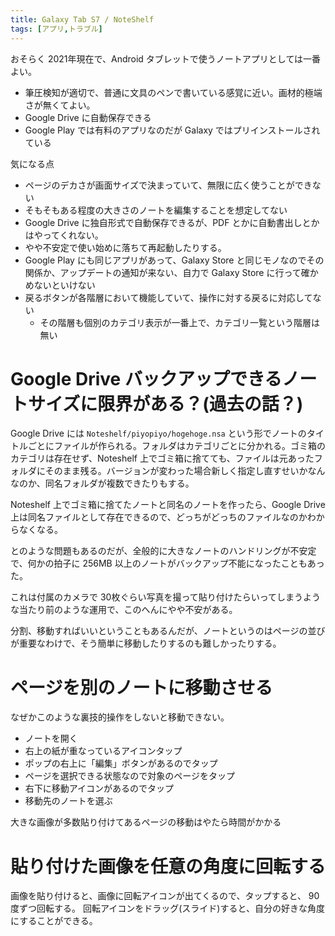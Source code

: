 ```yaml
---
title: Galaxy Tab S7 / NoteShelf
tags: [アプリ,トラブル]
---
```



おそらく 2021年現在で、Android タブレットで使うノートアプリとしては一番よい。

- 筆圧検知が適切で、普通に文具のペンで書いている感覚に近い。画材的極端さが無くてよい。
- Google Drive に自動保存できる
- Google Play では有料のアプリなのだが Galaxy ではプリインストールされている


気になる点

- ページのデカさが画面サイズで決まっていて、無限に広く使うことができない
- そもそもある程度の大きさのノートを編集することを想定してない
- Google Drive に独自形式で自動保存できるが、PDF とかに自動書出しとかはやってくれない。
- やや不安定で使い始めに落ちて再起動したりする。
- Google Play にも同じアプリがあって、Galaxy Store と同じモノなのでその関係か、アップデートの通知が来ない、自力で Galaxy Store に行って確かめないといけない
- 戻るボタンが各階層において機能していて、操作に対する戻るに対応してない
  - その階層も個別のカテゴリ表示が一番上で、カテゴリ一覧という階層は無い


Google Drive バックアップできるノートサイズに限界がある？(過去の話？)
================================================================================
Google Drive には `Noteshelf/piyopiyo/hogehoge.nsa` という形でノートのタイトルごとにファイルが作られる。フォルダはカテゴリごとに分かれる。ゴミ箱のカテゴリは存在せず、Noteshelf 上でゴミ箱に捨てても、ファイルは元あったフォルダにそのまま残る。バージョンが変わった場合新しく指定し直すせいかなんなのか、同名フォルダが複数できたりもする。

Noteshelf 上でゴミ箱に捨てたノートと同名のノートを作ったら、Google Drive 上は同名ファイルとして存在できるので、どっちがどっちのファイルなのかわからなくなる。

とのような問題もあるのだが、全般的に大きなノートのハンドリングが不安定で、何かの拍子に 256MB 以上のノートがバックアップ不能になったこともあった。

これは付属のカメラで 30枚ぐらい写真を撮って貼り付けたらいってしまうような当たり前のような運用で、このへんにやや不安がある。

分割、移動すればいいということもあるんだが、ノートというのはページの並びが重要なわけで、そう簡単に移動したりするのも難しかったりする。



ページを別のノートに移動させる
================================================================================
なぜかこのような裏技的操作をしないと移動できない。


- ノートを開く
- 右上の紙が重なっているアイコンタップ
- ポップの右上に「編集」ボタンがあるのでタップ
- ページを選択できる状態なので対象のページをタップ
- 右下に移動アイコンがあるのでタップ
- 移動先のノートを選ぶ

大きな画像が多数貼り付けてあるページの移動はやたら時間がかかる




貼り付けた画像を任意の角度に回転する
================================================================================
画像を貼り付けると、画像に回転アイコンが出てくるので、タップすると、 90度ずつ回転する。
回転アイコンをドラッグ(スライド)すると、自分の好きな角度にすることができる。


